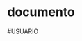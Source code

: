 # documento
#USUARIO
<!--REQUERIMIENTOS FUNCIONALES 
Permitir a los usuarios iniciar sesión y crear una cuenta:
•	Los usuarios deben poder iniciar sesión con un nombre de usuario y contraseña.
•	Los usuarios deben poder crear una cuenta con su nombre, dirección de correo electrónico y contraseña.
•	La contraseña debe ser segura y cumplir con los requisitos de complejidad.

Mostrar una lista de productos con imágenes, precios y descripciones:
•	La página web debe mostrar una lista de productos con imágenes, precios y descripciones.
•	Los usuarios deben poder agregar productos al carrito de compras desde la vista detallada del producto.
Funciones del carrito:
•	Permitir a los usuarios agregar productos a un carrito de compras y realizar un pago.
•	Ofrecer un sistema de búsqueda para que los usuarios puedan encontrar productos específicos.
•	Ofrecer un servicio de atención al cliente.

REQUERIMIENTOS NO FUNCIONALES 
Escabilidad 
Filiabilidad 
Rendimiento 
Mantenimiento 
Seguridad
•	Seguridad: La página web debe ser segura y proteger la información personal de los usuarios
•	Rendimiento: La interfaz gráfica garantiza la fácil navegabilidad y alta velocidad de procesamiento de datos
•	Disponibilidad: 24/7
•	Accesibilidad: en cuanto que debe ser compatible con los lectores de pantalla.
•	Diseño: Tendrá un diseño interactivo en el cual será fácil de usar  y navegar 


 
ADMINISTRACIÓN 

REQUERIMIENTOS FUNCIONALES
Gestión de usuarios:
•	Crear, editar y eliminar usuarios.
•	Ver y modificar la información de los usuarios (nombre, correo electrónico, contraseña, rol, etc.).
•	Restablecer contraseñas de usuarios.
•	Bloquear y desbloquear usuarios.

Gestión de producto:

Crear, editar y eliminar( texto, imágenes)
Soporte:
•	Atender las solicitudes de los usuarios.
•	Resolver problemas técnicos.
 


REQUERIMIENTOS NO FUNCIONALES 
Usabilidad:
•	La interfaz de administración debe ser fácil de usar y comprender.
•	Las tareas deben poder realizarse de forma rápida y eficiente.
Rendimiento:
•	La interfaz de administración debe cargarse rápidamente.
Disponibilidad:
•	La interfaz de administración debe estar disponible 24/7.
•	La página web debe tener un plan de alta disponibilidad
--!>

